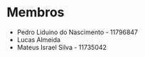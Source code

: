 # Membros
- Pedro Liduino do Nascimento - 11796847
- Lucas Almeida
- Mateus Israel Silva - 11735042
